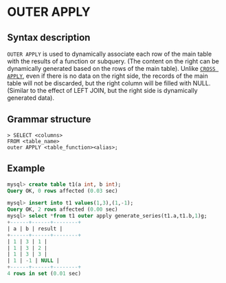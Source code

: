 # **OUTER APPLY**

## **Syntax description**

`OUTER APPLY` is used to dynamically associate each row of the main table with the results of a function or subquery. (The content on the right can be dynamically generated based on the rows of the main table). Unlike [`CROSS APPLY`](./cross-apply.md), even if there is no data on the right side, the records of the main table will not be discarded, but the right column will be filled with NULL. (Similar to the effect of LEFT JOIN, but the right side is dynamically generated data).

## **Grammar structure**

```
> SELECT <columns>
FROM <table_name>
outer APPLY <table_function><alias>;
```

## **Example**

```sql
mysql> create table t1(a int, b int);
Query OK, 0 rows affected (0.03 sec)

mysql> insert into t1 values(1,3),(1,-1);
Query OK, 2 rows affected (0.00 sec)
mysql> select *from t1 outer apply generate_series(t1.a,t1.b,1)g;
+------+------+--------+
| a | b | result |
+------+------+--------+
| 1 | 3 | 1 |
| 1 | 3 | 2 |
| 1 | 3 | 3 |
| 1 | -1 | NULL |
+------+------+--------+
4 rows in set (0.01 sec)
```